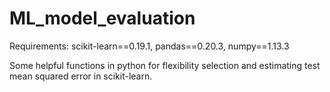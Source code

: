 # ML_model_evaluation

Requirements: scikit-learn==0.19.1, pandas==0.20.3, numpy==1.13.3

Some helpful functions in python for flexibility selection and estimating test mean squared error in scikit-learn.
